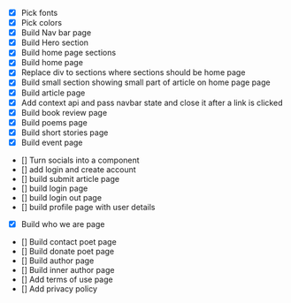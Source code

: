 - [x] Pick fonts
- [x] Pick colors
- [x] Build Nav bar page
- [x] Build Hero section
- [x] Build home page sections
- [x] Build home page
- [x] Replace div to sections where sections should be home page
- [x] Build small section showing small part of article on home page page
- [x] Build article page
- [x] Add context api and pass navbar state and close it after a link is clicked
- [x] Build book review page
- [x] Build poems page
- [x] Build short stories page
- [x] Build event page
- [] Turn socials into a component
- [] add login and create account
- [] build submit article page
- [] build login page
- [] build login out page
- [] build profile page with user details
- [x] Build who we are page
- [] Build contact poet page
- [] Build donate poet page
- [] Build author page
- [] Build inner author page
- [] Add terms of use page
- [] Add privacy policy